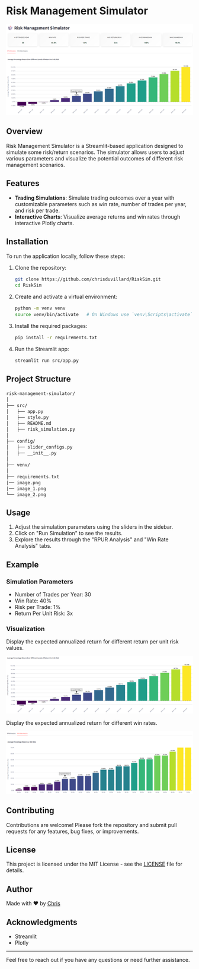 
# Risk Management Simulator

![App Image](./image.png)

## Overview

Risk Management Simulator is a Streamlit-based application designed to simulate some risk/return scenarios. 
The simulator allows users to adjust various parameters and visualize the potential outcomes of different risk management scenarios.

## Features

- **Trading Simulations**: Simulate trading outcomes over a year with customizable parameters such as win rate, number of trades per year, and risk per trade.
- **Interactive Charts**: Visualize average returns and win rates through interactive Plotly charts.

## Installation

To run the application locally, follow these steps:

1. Clone the repository:
   ```sh
   git clone https://github.com/chrisduvillard/RiskSim.git
   cd RiskSim
   ```

2. Create and activate a virtual environment:
   ```sh
   python -m venv venv
   source venv/bin/activate   # On Windows use `venv\Scripts\activate`
   ```

3. Install the required packages:
   ```sh
   pip install -r requirements.txt
   ```

4. Run the Streamlit app:
   ```sh
   streamlit run src/app.py
   ```

## Project Structure

```
risk-management-simulator/
│
├── src/
│   ├── app.py
│   ├── style.py
│   ├── README.md
│   ├── risk_simulation.py
│
├── config/
│   ├── slider_configs.py
│   ├── __init__.py
│
├── venv/
│
├── requirements.txt
|── image.png
|── image_1.png
└── image_2.png
```

## Usage

1. Adjust the simulation parameters using the sliders in the sidebar.
2. Click on "Run Simulation" to see the results.
3. Explore the results through the "RPUR Analysis" and "Win Rate Analysis" tabs.

## Example

### Simulation Parameters
- Number of Trades per Year: 30
- Win Rate: 40%
- Risk per Trade: 1%
- Return Per Unit Risk: 3x

### Visualization

Display the expected annualized return for different return per unit risk values.

![App Image](./image_1.png)

Display the expected annualized return for different win rates.

![App Image](./image_2.png)


## Contributing

Contributions are welcome! Please fork the repository and submit pull requests for any features, bug fixes, or improvements.

## License

This project is licensed under the MIT License - see the [LICENSE](LICENSE) file for details.

## Author

Made with ❤️ by [Chris](https://github.com/chrisduvillard)

## Acknowledgments

- Streamlit
- Plotly

---

Feel free to reach out if you have any questions or need further assistance.
